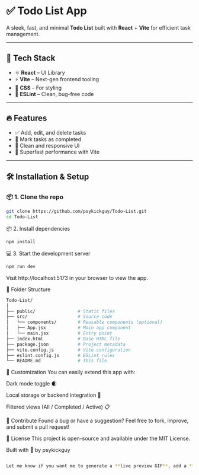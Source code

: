 # ✅ Todo List App

A sleek, fast, and minimal **Todo List** built with **React** + **Vite** for efficient task management.

---

## 🚀 Tech Stack

- ⚛️ **React** – UI Library
- ⚡ **Vite** – Next-gen frontend tooling
- 💅 **CSS** – For styling
- 🧹 **ESLint** – Clean, bug-free code

---

## 🔥 Features

- ✅ Add, edit, and delete tasks
- 🎯 Mark tasks as completed
- 🌙 Clean and responsive UI
- 🚀 Superfast performance with Vite

---

## 🛠️ Installation & Setup

### 📦 1. Clone the repo

```bash
git clone https://github.com/psykickguy/Todo-List.git
cd Todo-List
```

📦 2. Install dependencies
```bash
npm install
```

💻 3. Start the development server
```bash
npm run dev
```
Visit http://localhost:5173 in your browser to view the app.

📁 Folder Structure
```bash
Todo-List/
│
├── public/                # Static files
├── src/                   # Source code
│   └── components/        # Reusable components (optional)
│   ├── App.jsx            # Main app component
│   └── main.jsx           # Entry point
├── index.html             # Base HTML file
├── package.json           # Project metadata
├── vite.config.js         # Vite configuration
├── eslint.config.js       # ESLint rules
└── README.md              # This file
```

🎨 Customization
You can easily extend this app with:

Dark mode toggle 🌒

Local storage or backend integration 🔗

Filtered views (All / Completed / Active) 📋

🤝 Contribute
Found a bug or have a suggestion?
Feel free to fork, improve, and submit a pull request!

📄 License
This project is open-source and available under the MIT License.

Built with 💖 by psykickguy

```bash

Let me know if you want me to generate a **live preview GIF**, add a **dark mode toggle**, or prep it for deployment on **Netlify or Vercel**!
